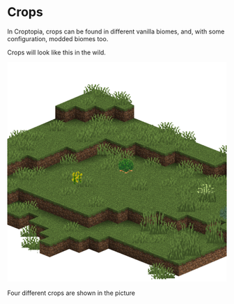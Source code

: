 # Crops

In Croptopia, crops can be found in different vanilla biomes, and, with some configuration, modded biomes too.

Crops will look like this in the wild.

![Showcase of Crops in the Wild](../../assets/renders/crop_area.png)

Four different crops are shown in the picture

